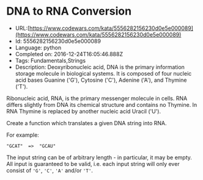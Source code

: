 # DNA to RNA Conversion

 - URL:[https://www.codewars.com/kata/5556282156230d0e5e000089](https://www.codewars.com/kata/5556282156230d0e5e000089)
 - Id: 5556282156230d0e5e000089
 - Language: python
 - Completed on: 2016-12-24T16:05:46.888Z
 - Tags: Fundamentals,Strings
 - Description:
Deoxyribonucleic acid, DNA is the primary information storage molecule in biological systems. It is composed of four nucleic acid bases Guanine ('G'), Cytosine ('C'), Adenine ('A'), and Thymine ('T'). 

Ribonucleic acid, RNA, is the primary messenger molecule in cells. RNA differs slightly from DNA its chemical structure and contains no Thymine. In RNA Thymine is replaced by another nucleic acid Uracil ('U').

Create a function which translates a given DNA string into RNA.

For example:

```
"GCAT"  =>  "GCAU"
```

The input string can be of arbitrary length - in particular, it may be empty.  All input is guaranteed to be valid, i.e. each input string will only ever consist of `'G'`, `'C'`, `'A'` and/or `'T'`.
